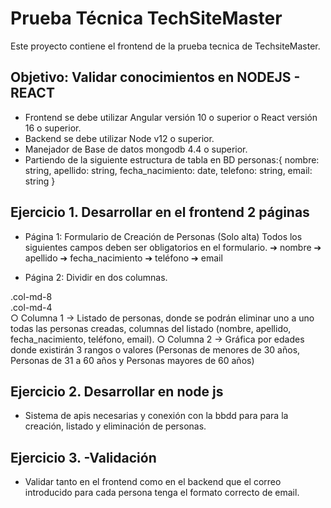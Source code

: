 # Prueba Técnica TechSiteMaster

Este proyecto contiene el frontend de la prueba tecnica de TechsiteMaster.

## Objetivo: Validar conocimientos en NODEJS - REACT 

- Frontend se debe utilizar Angular versión 10 o superior o React versión 16 o
superior.
- Backend se debe utilizar Node v12 o superior.
- Manejador de Base de datos mongodb 4.4 o superior.
- Partiendo de la siguiente estructura de tabla en BD
personas:{
nombre: string,
apellido: string,
fecha_nacimiento: date,
telefono: string,
email: string
}

## Ejercicio 1. Desarrollar en el frontend 2 páginas

- Página 1: Formulario de Creación de Personas (Solo alta)
Todos los siguientes campos deben ser obligatorios en el formulario.
➔ nombre
➔ apellido
➔ fecha_nacimiento
➔ teléfono
➔ email

- Página 2: Dividir en dos columnas.
<div class="row">
<div class="col-md-8">.col-md-8</div>
<div class="col-md-4">.col-md-4</div>
</div>
○ Columna 1 -> Listado de personas, donde se podrán eliminar uno a uno
todas las personas creadas, columnas del listado (nombre, apellido,
fecha_nacimiento, teléfono, email).
○ Columna 2 -> Gráfica por edades donde existirán 3 rangos o valores
(Personas de menores de 30 años, Personas de 31 a 60 años y Personas
mayores de 60 años)

## Ejercicio 2. Desarrollar en node js

- Sistema de apis necesarias y conexión con la bbdd para para la creación, listado y
eliminación de personas.

## Ejercicio 3. -Validación

- Validar tanto en el frontend como en el backend que el correo introducido para cada
persona tenga el formato correcto de email.
